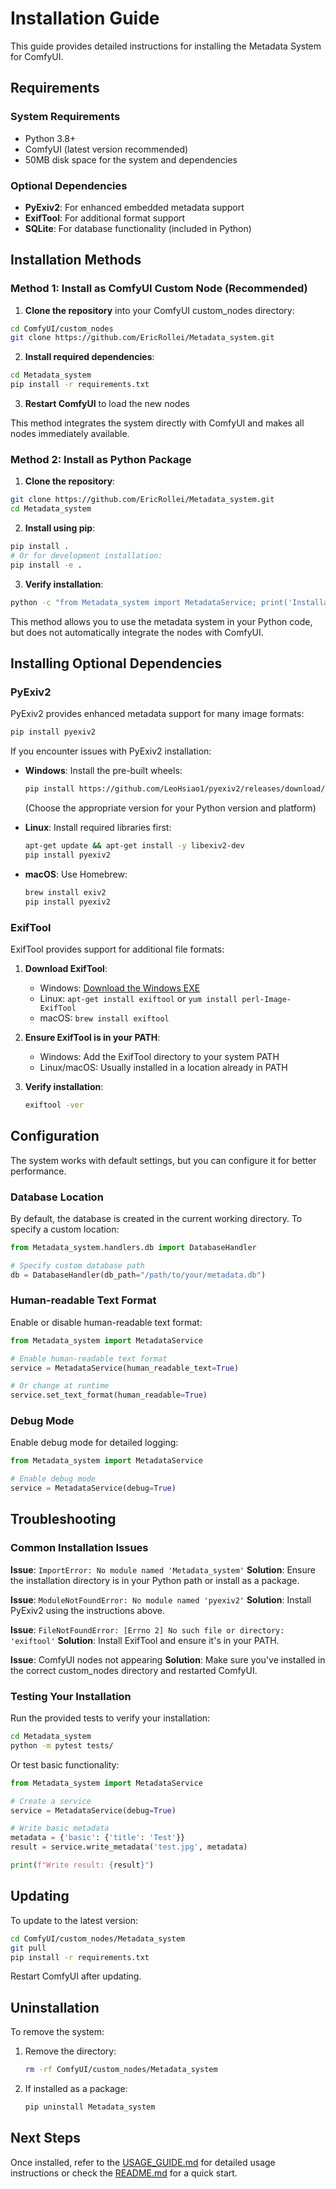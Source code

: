 # Installation Guide

This guide provides detailed instructions for installing the Metadata System for ComfyUI.

## Requirements

### System Requirements

- Python 3.8+
- ComfyUI (latest version recommended)
- 50MB disk space for the system and dependencies

### Optional Dependencies

- **PyExiv2**: For enhanced embedded metadata support
- **ExifTool**: For additional format support
- **SQLite**: For database functionality (included in Python)

## Installation Methods

### Method 1: Install as ComfyUI Custom Node (Recommended)

1. **Clone the repository** into your ComfyUI custom_nodes directory:

```bash
cd ComfyUI/custom_nodes
git clone https://github.com/EricRollei/Metadata_system.git
```

2. **Install required dependencies**:

```bash
cd Metadata_system
pip install -r requirements.txt
```

3. **Restart ComfyUI** to load the new nodes

This method integrates the system directly with ComfyUI and makes all nodes immediately available.

### Method 2: Install as Python Package

1. **Clone the repository**:

```bash
git clone https://github.com/EricRollei/Metadata_system.git
cd Metadata_system
```

2. **Install using pip**:

```bash
pip install .
# Or for development installation:
pip install -e .
```

3. **Verify installation**:

```bash
python -c "from Metadata_system import MetadataService; print('Installation successful!')"
```

This method allows you to use the metadata system in your Python code, but does not automatically integrate the nodes with ComfyUI.

## Installing Optional Dependencies

### PyExiv2

PyExiv2 provides enhanced metadata support for many image formats:

```bash
pip install pyexiv2
```

If you encounter issues with PyExiv2 installation:

- **Windows**: Install the pre-built wheels:
  ```bash
  pip install https://github.com/LeoHsiao1/pyexiv2/releases/download/v2.7.1/pyexiv2-2.7.1-cp39-cp39-win_amd64.whl
  ```
  (Choose the appropriate version for your Python version and platform)

- **Linux**: Install required libraries first:
  ```bash
  apt-get update && apt-get install -y libexiv2-dev
  pip install pyexiv2
  ```

- **macOS**: Use Homebrew:
  ```bash
  brew install exiv2
  pip install pyexiv2
  ```

### ExifTool

ExifTool provides support for additional file formats:

1. **Download ExifTool**:
   - Windows: [Download the Windows EXE](https://exiftool.org/exiftool-12.60.zip)
   - Linux: `apt-get install exiftool` or `yum install perl-Image-ExifTool`
   - macOS: `brew install exiftool`

2. **Ensure ExifTool is in your PATH**:
   - Windows: Add the ExifTool directory to your system PATH
   - Linux/macOS: Usually installed in a location already in PATH

3. **Verify installation**:
   ```bash
   exiftool -ver
   ```

## Configuration

The system works with default settings, but you can configure it for better performance.

### Database Location

By default, the database is created in the current working directory. To specify a custom location:

```python
from Metadata_system.handlers.db import DatabaseHandler

# Specify custom database path
db = DatabaseHandler(db_path="/path/to/your/metadata.db")
```

### Human-readable Text Format

Enable or disable human-readable text format:

```python
from Metadata_system import MetadataService

# Enable human-readable text format
service = MetadataService(human_readable_text=True)

# Or change at runtime
service.set_text_format(human_readable=True)
```

### Debug Mode

Enable debug mode for detailed logging:

```python
from Metadata_system import MetadataService

# Enable debug mode
service = MetadataService(debug=True)
```

## Troubleshooting

### Common Installation Issues

**Issue**: `ImportError: No module named 'Metadata_system'`
**Solution**: Ensure the installation directory is in your Python path or install as a package.

**Issue**: `ModuleNotFoundError: No module named 'pyexiv2'`
**Solution**: Install PyExiv2 using the instructions above.

**Issue**: `FileNotFoundError: [Errno 2] No such file or directory: 'exiftool'`
**Solution**: Install ExifTool and ensure it's in your PATH.

**Issue**: ComfyUI nodes not appearing
**Solution**: Make sure you've installed in the correct custom_nodes directory and restarted ComfyUI.

### Testing Your Installation

Run the provided tests to verify your installation:

```bash
cd Metadata_system
python -m pytest tests/
```

Or test basic functionality:

```python
from Metadata_system import MetadataService

# Create a service
service = MetadataService(debug=True)

# Write basic metadata
metadata = {'basic': {'title': 'Test'}}
result = service.write_metadata('test.jpg', metadata)

print(f"Write result: {result}")
```

## Updating

To update to the latest version:

```bash
cd ComfyUI/custom_nodes/Metadata_system
git pull
pip install -r requirements.txt
```

Restart ComfyUI after updating.

## Uninstallation

To remove the system:

1. Remove the directory:
   ```bash
   rm -rf ComfyUI/custom_nodes/Metadata_system
   ```

2. If installed as a package:
   ```bash
   pip uninstall Metadata_system
   ```

## Next Steps

Once installed, refer to the [USAGE_GUIDE.md](USAGE_GUIDE.md) for detailed usage instructions or check the [README.md](README.md) for a quick start.